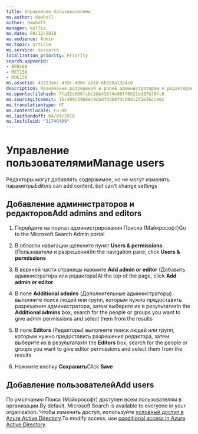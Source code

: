```yaml
---
title: Управление пользователями
ms.author: dawholl
author: dawholl
manager: kellis
ms.date: 09/12/2018
ms.audience: Admin
ms.topic: article
ms.service: mssearch
localization_priority: Priority
search.appverid:
- BFB160
- MET150
- MOE150
ms.assetid: 41723aec-435c-400e-a818-6b1e8a1324c0
description: Назначение разрешений и ролей администраторам и редакторам Поиска (Майкрософт)
ms.openlocfilehash: 7fa32c008fcbc1bb436f4e90ff0621ed87df8fc6
ms.sourcegitcommit: 1bc499c59b6ec9cbdf3db0fdcb8d1252e36cce0c
ms.translationtype: HT
ms.contentlocale: ru-RU
ms.lasthandoff: 04/09/2019
ms.locfileid: "31746409"
---
```

# <a name="manage-users"></a><span data-ttu-id="9e01f-103">Управление пользователями</span><span class="sxs-lookup"><span data-stu-id="9e01f-103">Manage users</span></span>

<span data-ttu-id="9e01f-104">Редакторы могут добавлять содержимое, но не могут изменять параметры</span><span class="sxs-lookup"><span data-stu-id="9e01f-104">Editors can add content, but can't change settings</span></span>
  
## <a name="add-admins-and-editors"></a><span data-ttu-id="9e01f-105">Добавление администраторов и редакторов</span><span class="sxs-lookup"><span data-stu-id="9e01f-105">Add admins and editors</span></span>

1. <span data-ttu-id="9e01f-106">Перейдите на портал администрирования Поиска (Майкрософт)</span><span class="sxs-lookup"><span data-stu-id="9e01f-106">Go to the Microsoft Search Admin portal</span></span>
    
2. <span data-ttu-id="9e01f-107">В области навигации щелкните пункт **Users &amp; permissions** (Пользователи и разрешения)</span><span class="sxs-lookup"><span data-stu-id="9e01f-107">In the navigation pane, click **Users &amp; permissions**</span></span>
    
3. <span data-ttu-id="9e01f-108">В верхней части страницы нажмите **Add admin or editor** (Добавить администратора или редактора)</span><span class="sxs-lookup"><span data-stu-id="9e01f-108">At the top of the page, click **Add admin or editor**</span></span>
    
4. <span data-ttu-id="9e01f-109">В поле **Additional admins** (Дополнительные администраторы) выполните поиск людей или групп, которым нужно предоставить разрешения администратора, затем выберите их в результатах</span><span class="sxs-lookup"><span data-stu-id="9e01f-109">In the **Additional admins** box, search for the people or groups you want to give admin permissions and select them from the results</span></span> 
    
5. <span data-ttu-id="9e01f-110">В поле **Editors** (Редакторы) выполните поиск людей или групп, которым нужно предоставить разрешения редактора, затем выберите их в результатах</span><span class="sxs-lookup"><span data-stu-id="9e01f-110">In the **Editors** box, search for the people or groups you want to give editor permissions and select them from the results</span></span> 
    
6. <span data-ttu-id="9e01f-111">Нажмите кнопку **Сохранить**</span><span class="sxs-lookup"><span data-stu-id="9e01f-111">Click **Save**</span></span>
    
## <a name="add-users"></a><span data-ttu-id="9e01f-112">Добавление пользователей</span><span class="sxs-lookup"><span data-stu-id="9e01f-112">Add users</span></span>

<span data-ttu-id="9e01f-113">По умолчанию Поиск (Майкрософт) доступен всем пользователям в организации.</span><span class="sxs-lookup"><span data-stu-id="9e01f-113">By default, Microsoft Search is available to everyone in your organization.</span></span> <span data-ttu-id="9e01f-114">Чтобы изменить доступ, используйте [условный доступ в Azure Active Directory](https://docs.microsoft.com/ru-RU/azure/active-directory/conditional-access/overview).</span><span class="sxs-lookup"><span data-stu-id="9e01f-114">To modify access, use [conditional access in Azure Active Directory](https://docs.microsoft.com/ru-RU/azure/active-directory/conditional-access/overview).</span></span>